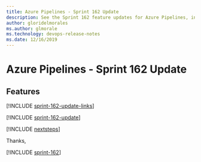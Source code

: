 ```yaml
---
title: Azure Pipelines - Sprint 162 Update
description: See the Sprint 162 feature updates for Azure Pipelines, including next steps.
author: gloridelmorales
ms.author: glmorale
ms.technology: devops-release-notes
ms.date: 12/16/2019
---
```


# Azure Pipelines - Sprint 162 Update

## Features

[!INCLUDE [sprint-162-update-links](../includes/pipelines/sprint-162-update-links.md)]

[!INCLUDE [sprint-162-update](../includes/pipelines/sprint-162-update.md)]

[!INCLUDE [nextsteps](../includes/nextsteps.md)]

Thanks,

[!INCLUDE [sprint-162](../includes/signer/sprint-162.md)]
